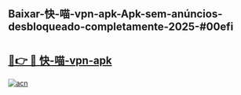 ## Baixar-快-喵-vpn-apk-Apk-sem-anúncios-desbloqueado-completamente-2025-#00efi

# <h2><a href="https://ainizakaria.my?title=快-喵-vpn-apk&ref=22M">🔗👉 🔴 快-喵-vpn-apk</a></h2>

[![acn](https://github.com/user-attachments/assets/0f9c940e-d8b0-45ae-aac7-cd30a18b3e1c)](https://ainizakaria.my?title=快-喵-vpn-apk&ref=22M)


